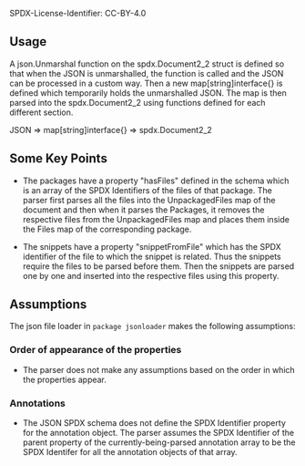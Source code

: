 SPDX-License-Identifier: CC-BY-4.0

## Usage

A json.Unmarshal function on the spdx.Document2_2 struct is defined so that when the JSON is unmarshalled, the function is called and the JSON can be processed in a custom way. Then a new map[string]interface{} is defined which temporarily holds the unmarshalled JSON. The map is then parsed into the spdx.Document2_2 using functions defined for each different section.

JSON => map[string]interface{} => spdx.Document2_2

## Some Key Points 

- The packages have a property "hasFiles" defined in the schema which is an array of the SPDX Identifiers of the files of that package. The parser first parses all the files into the UnpackagedFiles map of the document and then when it parses the Packages, it removes the respective files from the UnpackagedFiles map and places them inside the Files map of the corresponding package.

- The snippets have a property "snippetFromFile" which has the SPDX identifier of the file to which the snippet is related. Thus the snippets require the files to be parsed before them. Then the snippets are parsed one by one and inserted into the respective files using this property.

## Assumptions

The json file loader in `package jsonloader` makes the following assumptions:

### Order of appearance of the properties 
* The parser does not make any assumptions based on the order in which the properties appear.

### Annotations
* The JSON SPDX schema does not define the SPDX Identifier property for the annotation object. The parser assumes the SPDX Identifier of the parent property of the currently-being-parsed annotation array to be the SPDX Identifer for all the annotation objects of that array.

